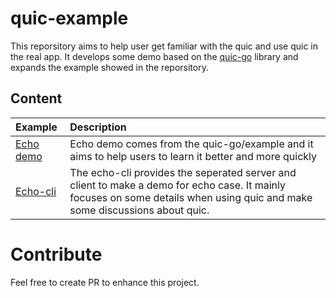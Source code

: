 # quic-example
This reporsitory aims to help user get familiar with the quic and use quic in the real app. It develops some demo based on the 
[quic-go](https://github.com/lucas-clemente/quic-go) library and expands the example showed in the reporsitory.

## Content
|Example|Description|
|:--|:--|
|[Echo demo](./exmaples/1.echo/README.md)|Echo demo comes from the quic-go/example and it aims to help users to learn it better and more quickly|
|[Echo-cli](./exmaples/2.echo-cli/README.md)|The echo-cli provides the seperated server and client to make a demo for echo case. It mainly focuses on some details when using quic and make some discussions about quic.|

# Contribute
Feel free to create PR to enhance this project.
